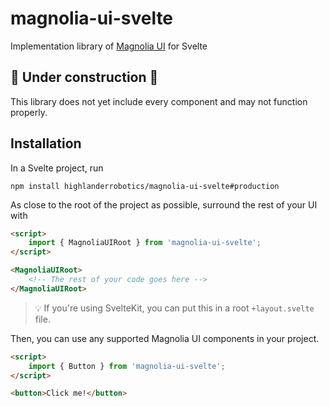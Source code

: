 # magnolia-ui-svelte

Implementation library of [Magnolia UI](https://www.figma.com/file/Zr7WdyAMrNvdTn3q1hGhgA/Magnolia-UI?type=design&mode=design&t=Alg8wBksaHjUfxZK-1) for Svelte

## 🚧 Under construction 🚧

This library does not yet include every component and may not function properly.

## Installation

In a Svelte project, run

```
npm install highlanderrobotics/magnolia-ui-svelte#production
```

As close to the root of the project as possible, surround the rest of your UI with

```html
<script>
	import { MagnoliaUIRoot } from 'magnolia-ui-svelte';
</script>

<MagnoliaUIRoot>
	<!-- The rest of your code goes here -->
</MagnoliaUIRoot>
```

> 💡 If you're using SvelteKit, you can put this in a root `+layout.svelte` file.

Then, you can use any supported Magnolia UI components in your project.

```html
<script>
	import { Button } from 'magnolia-ui-svelte';
</script>

<button>Click me!</button>
```
